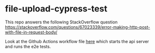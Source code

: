 # file-upload-cypress-test

This repo answers the following StackOverflow question
https://stackoverflow.com/questions/67023339/error-making-http-post-with-file-in-request-body/

Look at the Github Actions workflow file [here](.github/workflows/main.yml) which starts the api server and runs the e2e tests.
